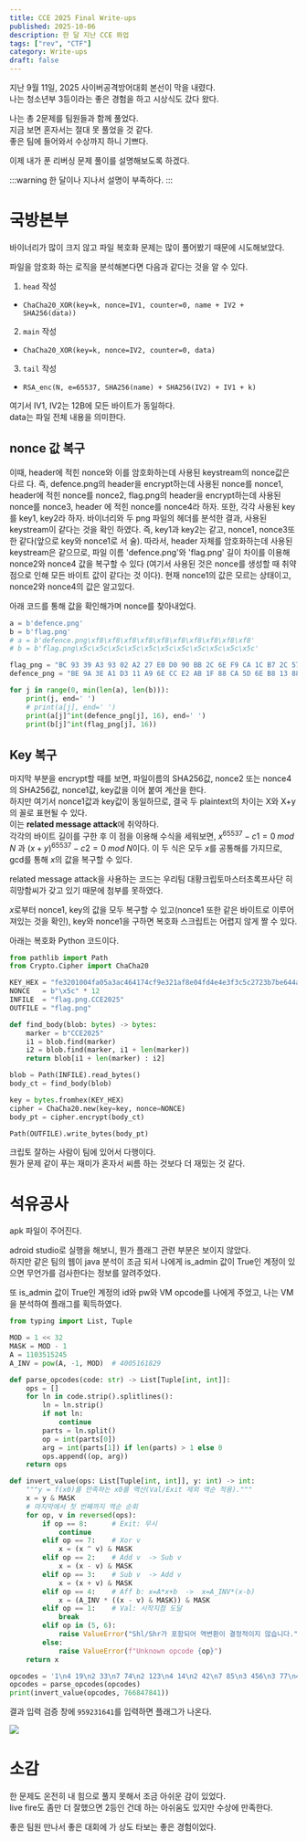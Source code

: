 ```yaml
---
title: CCE 2025 Final Write-ups
published: 2025-10-06
description: 한 달 지난 CCE 롸업
tags: ["rev", "CTF"]
category: Write-ups
draft: false
---
```


지난 9월 11일, 2025 사이버공격방어대회 본선이 막을 내렸다.  
나는 청소년부 3등이라는 좋은 경험을 하고 시상식도 갔다 왔다.

나는 총 2문제를 팀원들과 함께 풀었다.  
지금 보면 혼자서는 절대 못 풀었을 것 같다.  
좋은 팀에 들어와서 수상까지 하니 기쁘다.

이제 내가 푼 리버싱 문제 풀이를 설명해보도록 하겠다.

:::warning
한 달이나 지나서 설명이 부족하다.
:::

# 국방본부

바이너리가 많이 크지 않고 파일 복호화 문제는 많이 풀어봤기 때문에 시도해보았다.

파일을 암호화 하는 로직을 분석해본다면 다음과 같다는 것을 알 수 있다.

1. `head` 작성
- `ChaCha20_XOR(key=k, nonce=IV1, counter=0, name + IV2 + SHA256(data))`
2. `main` 작성
- `ChaCha20_XOR(key=k, nonce=IV2, counter=0, data)`
3. `tail` 작성
- `RSA_enc(N, e=65537, SHA256(name) + SHA256(IV2) + IV1 + k)`

여기서 IV1, IV2는 12B에 모든 바이트가 동일하다.  
data는 파일 전체 내용을 의미한다.

## nonce 값 복구

이때, header에 적힌 nonce와 이를 암호화하는데 사용된 keystream의 nonce값은 다르
다. 즉, defence.png의 header을 encrypt하는데 사용된 nonce를 nonce1, header에 적힌
nonce를 nonce2, flag.png의 header을 encrypt하는데 사용된 nonce를 nonce3, header
에 적힌 nonce를 nonce4라 하자. 또한, 각각 사용된 key를 key1, key2라 하자. 바이너리와 두 png 파일의 헤더를 분석한 결과, 사용된 keystream이 같다는 것을 확인
하였다. 즉, key1과 key2는 같고, nonce1, nonce3또한 같다(앞으로 key와 nonce1로 서
술).
따라서, header 자체를 암호화하는데 사용된 keystream은 같으므로, 파일 이름
'defence.png'와 'flag.png' 길이 차이를 이용해 nonce2와 nonce4 값을 복구할 수 있다
(여기서 사용된 것은 nonce를 생성할 때 취약점으로 인해 모든 바이트 값이 같다는 것
이다).
현재 nonce1의 값은 모르는 상태이고, nonce2와 nonce4의 값은 알고있다.

아래 코드를 통해 값을 확인해가며 nonce를 찾아내었다.
```py
a = b'defence.png'
b = b'flag.png'
# a = b'defence.png\xf8\xf8\xf8\xf8\xf8\xf8\xf8\xf8\xf8\xf8'
# b = b'flag.png\x5c\x5c\x5c\x5c\x5c\x5c\x5c\x5c\x5c\x5c\x5c'

flag_png = "BC 93 39 A3 93 02 A2 27 E0 D0 90 BB 2C 6E F9 CA 1C B7 2C 57 FA B9 A4 63 65 83 1B D2 9E 80 BD 89 1A 85 A0 FE 02 AF 3C D3 E6 51 3A 38 F7 F3 3C 20".split()
defence_png = "BE 9A 3E A1 D3 11 A9 6E CC E2 AB 1F 88 CA 5D 6E B8 13 88 F3 6E 92 2B 33 C2 C8 14 DC E6 DC 60 36 43 E5 98 D2 23 F5 B9 D5 20 D9 30 63 D6 6D A5 A1".split()

for j in range(0, min(len(a), len(b))):
    print(j, end=' ')
    # print(a[j], end=' ')
    print(a[j]^int(defence_png[j], 16), end=' ')
    print(b[j]^int(flag_png[j], 16))
```

## Key 복구
마지막 부분을 encrypt할 때를 보면, 파일이름의 SHA256값, nonce2 또는 nonce4의 SHA256값, nonce1값, key값을 이어 붙여 계산을 한다.  
하지만 여기서 nonce1값과 key값이 동일하므로, 결국 두 plaintext의 차이는 X와 X+y의 꼴로 표현될 수 있다.  
이는 **related message attack**에 취약하다.  
각각의 바이트 길이를 구한 후 이 점을 이용해 수식을 세워보면, $x^{65537}-c1 = 0\; mod\; N$ 과 $(x+y)^{65537}-c2=0\;mod\;N$이다. 이 두 식은 모두 $x$를 공통해를 가지므로, gcd를 통해 $x$의 값을 복구할 수 있다.  

related message attack을 사용하는 코드는 우리팀 대황크립토마스터초록프사단 히히망함씨가 갖고 있기 때문에 첨부를 못하였다.

$x$로부터 nonce1, key의 값을 모두 복구할 수 있고(nonce1 또한 같은 바이트로 이루어져있는 것을 확인), key와 nonce1을 구하면 복호화 스크립트는 어렵지 않게 짤 수 있다.

아래는 복호화 Python 코드이다.
```py
from pathlib import Path
from Crypto.Cipher import ChaCha20

KEY_HEX = "fe3201004fa05a3ac464174cf9e321af8e04fd4e4e3f3c5c2723b7be644a6f04"
NONCE   = b"\x5c" * 12
INFILE  = "flag.png.CCE2025"
OUTFILE = "flag.png"

def find_body(blob: bytes) -> bytes:
    marker = b"CCE2025"
    i1 = blob.find(marker)
    i2 = blob.find(marker, i1 + len(marker))
    return blob[i1 + len(marker) : i2]

blob = Path(INFILE).read_bytes()
body_ct = find_body(blob)

key = bytes.fromhex(KEY_HEX)
cipher = ChaCha20.new(key=key, nonce=NONCE)
body_pt = cipher.encrypt(body_ct)

Path(OUTFILE).write_bytes(body_pt)
```

크립토 잘하는 사람이 팀에 있어서 다행이다.  
뭔가 문제 같이 푸는 재미가 혼자서 씨름 하는 것보다 더 재밌는 것 같다.

# 석유공사

apk 파일이 주어진다.

adroid studio로 실행을 해보니, 뭔가 플래그 관련 부분은 보이지 않았다.  
하지만 같은 팀의 웹이 java 분석이 조금 되서 나에게 is_admin 값이 True인 계정이 있으면 무언가를 검사한다는 정보를 알려주었다.

또 is_admin 값이 True인 계정의 id와 pw와 VM opcode를 나에게 주었고, 나는 VM을 분석하여 플래그를 획득하였다.

```py
from typing import List, Tuple

MOD = 1 << 32
MASK = MOD - 1
A = 1103515245
A_INV = pow(A, -1, MOD)  # 4005161829

def parse_opcodes(code: str) -> List[Tuple[int, int]]:
    ops = []
    for ln in code.strip().splitlines():
        ln = ln.strip()
        if not ln:
            continue
        parts = ln.split()
        op = int(parts[0])
        arg = int(parts[1]) if len(parts) > 1 else 0
        ops.append((op, arg))
    return ops

def invert_value(ops: List[Tuple[int, int]], y: int) -> int:
    """y = f(x0)를 만족하는 x0를 역산(Val/Exit 제외 역순 적용)."""
    x = y & MASK
    # 마지막에서 첫 번째까지 역순 순회
    for op, v in reversed(ops):
        if op == 8:      # Exit: 무시
            continue
        elif op == 7:    # Xor v
            x = (x ^ v) & MASK
        elif op == 2:    # Add v  -> Sub v
            x = (x - v) & MASK
        elif op == 3:    # Sub v  -> Add v
            x = (x + v) & MASK
        elif op == 4:    # Aff b: x=A*x+b  ->  x=A_INV*(x-b)
            x = (A_INV * ((x - v) & MASK)) & MASK
        elif op == 1:    # Val: 시작지점 도달
            break
        elif op in (5, 6):
            raise ValueError("Shl/Shr가 포함되어 역변환이 결정적이지 않습니다.")
        else:
            raise ValueError(f"Unknown opcode {op}")
    return x

opcodes = '1\n4 19\n2 33\n7 74\n2 123\n4 14\n2 42\n7 85\n3 456\n3 77\n4 1\n2 34\n7 27\n2 38\n7 891\n3 9\n7 2\n2 1\n4 4\n3 567\n7 75\n2 1\n3 14\n4 234\n7 8\n2 42\n3 24\n4 19\n7 678\n7 0\n2 77\n3 55\n7 1\n3 789\n2 1\n7 2\n2 345\n4 1\n3 2\n2 17\n7 2\n4 456\n2 5\n4 2\n7 7\n8\n'
opcodes = parse_opcodes(opcodes)
print(invert_value(opcodes, 766847841))
```

결과 입력 검증 창에 `959231641`를 입력하면 플래그가 나온다.

<img src="/cce2025final/apkresult.png">

# 소감

한 문제도 온전히 내 힘으로 풀지 못해서 조금 아쉬운 감이 있었다.  
live fire도 좀만 더 잘했으면 2등인 건데 하는 아쉬움도 있지만 수상에 만족한다.

좋은 팀원 만나서 좋은 대회에 가 상도 타보는 좋은 경험이었다.

